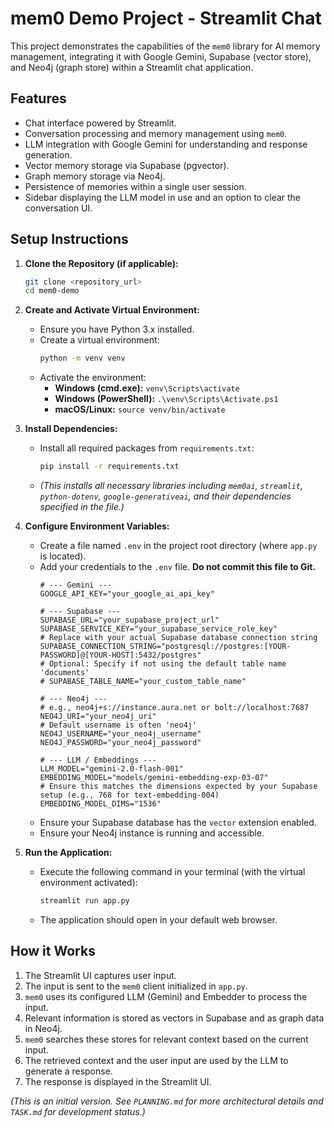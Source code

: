 # mem0 Demo Project - Streamlit Chat

This project demonstrates the capabilities of the `mem0` library for AI memory management, integrating it with Google Gemini, Supabase (vector store), and Neo4j (graph store) within a Streamlit chat application.

## Features

*   Chat interface powered by Streamlit.
*   Conversation processing and memory management using `mem0`.
*   LLM integration with Google Gemini for understanding and response generation.
*   Vector memory storage via Supabase (pgvector).
*   Graph memory storage via Neo4j.
*   Persistence of memories within a single user session.
*   Sidebar displaying the LLM model in use and an option to clear the conversation UI.

## Setup Instructions

1.  **Clone the Repository (if applicable):**
    ```bash
    git clone <repository_url>
    cd mem0-demo
    ```

2.  **Create and Activate Virtual Environment:**
    *   Ensure you have Python 3.x installed.
    *   Create a virtual environment:
        ```bash
        python -m venv venv
        ```
    *   Activate the environment:
        *   **Windows (cmd.exe):** `venv\Scripts\activate`
        *   **Windows (PowerShell):** `.\venv\Scripts\Activate.ps1`
        *   **macOS/Linux:** `source venv/bin/activate`

3.  **Install Dependencies:**
    *   Install all required packages from `requirements.txt`:
        ```bash
        pip install -r requirements.txt
        ```
    *   *(This installs all necessary libraries including `mem0ai`, `streamlit`, `python-dotenv`, `google-generativeai`, and their dependencies specified in the file.)*

4.  **Configure Environment Variables:**
    *   Create a file named `.env` in the project root directory (where `app.py` is located).
    *   Add your credentials to the `.env` file. **Do not commit this file to Git.**
        ```dotenv
        # --- Gemini ---
        GOOGLE_API_KEY="your_google_ai_api_key"

        # --- Supabase ---
        SUPABASE_URL="your_supabase_project_url"
        SUPABASE_SERVICE_KEY="your_supabase_service_role_key"
        # Replace with your actual Supabase database connection string
        SUPABASE_CONNECTION_STRING="postgresql://postgres:[YOUR-PASSWORD]@[YOUR-HOST]:5432/postgres"
        # Optional: Specify if not using the default table name 'documents'
        # SUPABASE_TABLE_NAME="your_custom_table_name"

        # --- Neo4j ---
        # e.g., neo4j+s://instance.aura.net or bolt://localhost:7687
        NEO4J_URI="your_neo4j_uri"
        # Default username is often 'neo4j'
        NEO4J_USERNAME="your_neo4j_username"
        NEO4J_PASSWORD="your_neo4j_password"

        # --- LLM / Embeddings ---
        LLM_MODEL="gemini-2.0-flash-001"
        EMBEDDING_MODEL="models/gemini-embedding-exp-03-07"
        # Ensure this matches the dimensions expected by your Supabase setup (e.g., 768 for text-embedding-004)
        EMBEDDING_MODEL_DIMS="1536"
        ```
    *   Ensure your Supabase database has the `vector` extension enabled.
    *   Ensure your Neo4j instance is running and accessible.

5.  **Run the Application:**
    *   Execute the following command in your terminal (with the virtual environment activated):
        ```bash
        streamlit run app.py
        ```
    *   The application should open in your default web browser.

## How it Works

1.  The Streamlit UI captures user input.
2.  The input is sent to the `mem0` client initialized in `app.py`.
3.  `mem0` uses its configured LLM (Gemini) and Embedder to process the input.
4.  Relevant information is stored as vectors in Supabase and as graph data in Neo4j.
5.  `mem0` searches these stores for relevant context based on the current input.
6.  The retrieved context and the user input are used by the LLM to generate a response.
7.  The response is displayed in the Streamlit UI.

*(This is an initial version. See `PLANNING.md` for more architectural details and `TASK.md` for development status.)*
